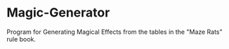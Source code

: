 # Magic-Generator
Program for Generating Magical Effects from the tables in the "Maze Rats" rule book.

